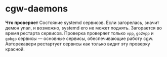 # cgw-daemons

**Что проверяет**
Состояние systemd сервисов. Если загорелась, значит демон упал, и возможно, systemd его не может поднять. Загорается во время рестарта сервисов.
Проверка проверяет только `vpp`, `go2vpp` и `gobgp` сервисы — основные сервисы, обеспечивающие работу cgw. Авторекавери рестартует сервисы как только видит эту проверку красной.
